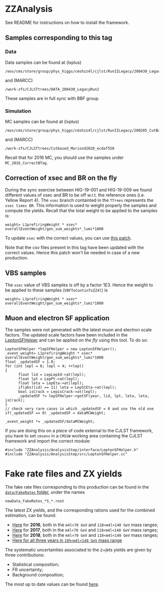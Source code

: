 ZZAnalysis
==========

See README for instructions on how to install the framework.

## Samples corresponding to this tag
### Data
Data samples can be found at (lxplus)

	/eos/cms/store/group/phys_higgs/cmshzz4l/cjlst/RunIILegacy/200430_LegacyRun2
and (MARCC)

	/work-zfs/CJLSTtrees/DATA_200430_LegacyRun2     

These samples are in full sync with BBF group. 

### Simulation
MC samples can be found at (lxplus)

	/eos/cms/store/group/phys_higgs/cmshzz4l/cjlst/RunIILegacy/200205_CutBased
and (MARCC) 	

	/work-zfs/CJLSTtrees/Cutbased_Moriond2020_ecdaf558        

Recall that for 2016 MC, you should use the samples under `MC_2016_CorrectBTag`.

## Correction of xsec and BR on the fly
During the sync exercise between HIG-19-001 and HIG-19-009 we found different
values of xsec and BR to be off w.r.t. the reference ones (i.e. Yellow Report 4).
The `xsec` branch containted in the `TTrees` represents the `xsec times BR`. This 
information is used to weight properly the samples and compute the yields.
Recall that the total weight to be applied to the samples is:

	weight= L1prefiringWeight * xsec* overallEventWeight/gen_sum_weights*_lumi*1000

To update `xsec` with the correct values, you can use [this patch](https://mbonanom.web.cern.ch/mbonanom/ZZ4l/CutBased_130220/updated_xsec.cc).

Note that the csv files present in this tag have been updated with the correct values.
Hence this patch won't be needed in case of a new production.

## VBS samples
The `xsec` value of VBS samples is off by a factor 1E3. Hence the weight to be applied
to these samples (`VBFToContinToZZ4l`) is

	weight= L1prefiringWeight * xsec* overallEventWeight/gen_sum_weights*_lumi*1000

## Muon and electron SF application
The samples were not generated with the latest muon and electron scale factors.
The updated scale factors have been included in the [LeptonSFHelper](https://github.com/CJLST/ZZAnalysis/blob/200717_LegacyRun2_PAPER/AnalysisStep/src/LeptonSFHelper.cc) and can be applied *on the fly* using this tool.
To do so:

	LeptonSFHelper *lepSFHelper = new LeptonSFHelper();
	_event_weight= L1prefiringWeight * xsec* overallEventWeight/gen_sum_weights*_lumi*1000
	float _updatedSF = 1.0;
	for (int lepl = 0; lepl < 4; ++lepl)
	{
	      float lid = LepLepId->at(lepl);
	      float lpt = LepPt->at(lepl);
	      float leta = LepEta->at(lepl);
	      if(abs(lid) == 11) leta = LepSCEta->at(lepl);
	      bool isCrack = LepisCrack->at(lepl);
	      _updatedSF *= lepSFHelper->getSF(year, lid, lpt, leta, leta, isCrack);
	}
	// check very rare cases in which _updatedSF = 0 and use the old one
	if(_updatedSF == 0) _updatedSF = dataMCWeight;

	_event_weight *= _updatedSF/dataMCWeight; 

If you are doing this on a piece of code external to the CJLST framework, 
you have to set `cmsenv` in a `CMSSW` working area containing the CJLST framework 
and import the correct module:

	#include "ZZAnalysis/AnalysisStep/interface/LeptonSFHelper.h"
	#include "ZZAnalysis/AnalysisStep/src/LeptonSFHelper.cc"

# Fake rate files and ZX yields
The fake rate files corresponding to this production can be found in the [`data/FakeRates` folder](https://github.com/CJLST/ZZAnalysis/tree/200717_LegacyRun2_PAPER/AnalysisStep/data/FakeRates), under the names

	newData_FakeRates_*S_*.root

The latest ZX yields, and the corresponding rations used for the combined estimation, can be found:

 * [Here](https://elfontan.web.cern.ch/elfontan/CutBased_analysis/ZX_ESTIMATE/2016_yields.txt) for **2016**, 
    both in the `m4l>70 GeV` and `118<m4l<140 GeV` mass ranges;
 * [Here](https://elfontan.web.cern.ch/elfontan/CutBased_analysis/ZX_ESTIMATE/2017_yields.txt) for **2017**, 
    both in the `m4l>70 GeV` and `118<m4l<140 GeV` mass ranges;
 * [Here](https://elfontan.web.cern.ch/elfontan/CutBased_analysis/ZX_ESTIMATE/2016_yields.txt) for **2018**, 
    both in the `m4l>70 GeV` and `118<m4l<140 GeV` mass ranges;
 * [Here for all three years in `105<m4l<140 GeV` mass range](https://elfontan.web.cern.ch/elfontan/CutBased_analysis/ZX_ESTIMATE/105_140_ZXyields.txt)

The systematic uncertainties associated to the z+jets yields are given by three contributions:

 * Statistical composition;
 * FR uncertainty;
 * Background composition;

The most up to date values can be found [here](https://elfontan.web.cern.ch/elfontan/CutBased_analysis/ZX_ESTIMATE/ZX_SystematicUncertainties.txt).





